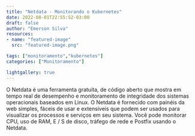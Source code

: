 ```yaml
---
title: "Netdata - Monitorando o Kubernetes"
date: 2022-08-01T22:55:52-03:00
draft: false
author: "Emerson Silva"
resources:
- name: "featured-image"
  src: "featured-image.png"

tags: ["monitoramento","kubernetes"]
categories: ["Monitoramento"]

lightgallery: true
---
```


O Netdata é uma ferramenta gratuita, de código aberto que mostra em tempo real de desempenho e monitoramento de integridade dos sistemas operacionais baseados em Linux. O Netdata é fornecido com painéis da web simples, fáceis de usar e extensíveis que podem ser usados ​​para visualizar os processos e serviços em seu sistema. Você pode monitorar CPU, uso de RAM, E / S de disco, tráfego de rede e Postfix usando o Netdata.